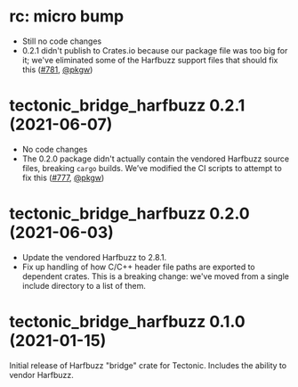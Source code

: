 # rc: micro bump

- Still no code changes
- 0.2.1 didn't publish to Crates.io because our package file was too big for it;
  we've eliminated some of the Harfbuzz support files that should fix this
  ([#781], [@pkgw])

[#781]: https://github.com/tectonic-typesetting/tectonic/pull/781
[@pkgw]: https://github.com/pkgw


# tectonic_bridge_harfbuzz 0.2.1 (2021-06-07)

- No code changes
- The 0.2.0 package didn't actually contain the vendored Harfbuzz source files,
  breaking `cargo` builds. We’ve modified the CI scripts to attempt to fix this
  ([#777], [@pkgw])

[#777]: https://github.com/tectonic-typesetting/tectonic/pull/777
[@pkgw]: https://github.com/pkgw


# tectonic_bridge_harfbuzz 0.2.0 (2021-06-03)

- Update the vendored Harfbuzz to 2.8.1.
- Fix up handling of how C/C++ header file paths are exported to dependent
  crates. This is a breaking change: we've moved from a single include directory
  to a list of them.


# tectonic_bridge_harfbuzz 0.1.0 (2021-01-15)

Initial release of Harfbuzz "bridge" crate for Tectonic. Includes the ability to
vendor Harfbuzz.

